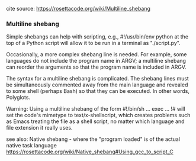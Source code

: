 
cite source: https://rosettacode.org/wiki/Multiline_shebang
### Multiline shebang ###

Simple shebangs can help with scripting, 
e.g., #!/usr/bin/env python at the top of a Python script will allow it 
to be run in a terminal as "./script.py".

Occasionally, a more complex shebang line is needed. 
For example, some languages do not include the program name in ARGV; 
a multiline shebang can reorder the arguments 
so that the program name is included in ARGV.

The syntax for a multiline shebang is complicated. 
The shebang lines must be simultaneously commented away 
from the main language and revealed to some shell (perhaps Bash) 
so that they can be executed. In other words, Polyglots.

Warning: Using a multiline shebang of the form #!/bin/sh ... exec ... !# 
will set the code's mimetype to text/x-shellscript, 
which creates problems such as Emacs treating the file as a shell script, 
no matter which language and file extension it really uses. 

see also:
  Native shebang - where the "program loaded" is of the actual native task language
  https://rosettacode.org/wiki/Native_shebang#Using_gcc_to_script_C

